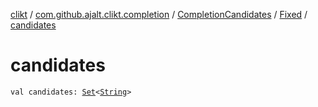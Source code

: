 [clikt](../../../index.md) / [com.github.ajalt.clikt.completion](../../index.md) / [CompletionCandidates](../index.md) / [Fixed](index.md) / [candidates](./candidates.md)

# candidates

`val candidates: `[`Set`](https://kotlinlang.org/api/latest/jvm/stdlib/kotlin.collections/-set/index.html)`<`[`String`](https://kotlinlang.org/api/latest/jvm/stdlib/kotlin/-string/index.html)`>`